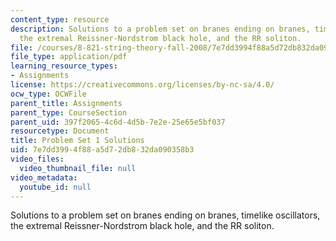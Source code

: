 ```yaml
---
content_type: resource
description: Solutions to a problem set on branes ending on branes, timelike oscillators,
  the extremal Reissner-Nordstrom black hole, and the RR soliton.
file: /courses/8-821-string-theory-fall-2008/7e7dd3994f88a5d72db832da090358b3_soln01.pdf
file_type: application/pdf
learning_resource_types:
- Assignments
license: https://creativecommons.org/licenses/by-nc-sa/4.0/
ocw_type: OCWFile
parent_title: Assignments
parent_type: CourseSection
parent_uid: 397f2065-4c6d-4d5b-7e2e-25e65e5bf037
resourcetype: Document
title: Problem Set 1 Solutions
uid: 7e7dd399-4f88-a5d7-2db8-32da090358b3
video_files:
  video_thumbnail_file: null
video_metadata:
  youtube_id: null
---
```

Solutions to a problem set on branes ending on branes, timelike oscillators, the extremal Reissner-Nordstrom black hole, and the RR soliton.